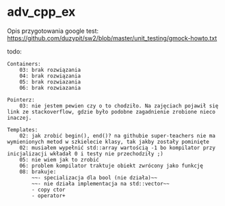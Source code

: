 # adv_cpp_ex

Opis przygotowania google test: https://github.com/duzypit/sw2/blob/master/unit_testing/gmock-howto.txt

todo:

    Containers:
        03: brak rozwiązania
        04: brak rozwiązania
        05: brak rozwiazania
        06: brak rozwiazania

    Pointerz:
        03: nie jestem pewien czy o to chodziło. Na zajęciach pojawił się link ze stackoverflow, gdzie było podobne zagadnienie zrobione nieco inaczej.

    Templates:
        02: jak zrobić begin(), end()? na githubie super-teachers nie ma wymienionych metod w szkielecie klasy, tak jakby zostały pominięte
        02: musiałem wypełnić std::array wartością -1 bo kompilator przy inicjalizacji wkładał 0 i testy nie przechodziły ;)
        05: nie wiem jak to zrobić
        06: problem kompilator traktuje obiekt zwrócony jako funkcję
        08: brakuje:
            ~~- specializacja dla bool (nie działa)~~
            ~~- nie działa implementacja na std::vector~~
            - copy ctor
            - operator+



